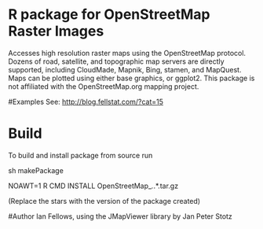 # R package for OpenStreetMap Raster Images
Accesses high resolution raster maps using the OpenStreetMap protocol. Dozens of road, satellite, and topographic map servers are directly supported, including CloudMade,     Mapnik, Bing, stamen, and MapQuest. Maps can be plotted using either base graphics, or ggplot2. This package is not affiliated with the OpenStreetMap.org mapping project.

#Examples
See: http://blog.fellstat.com/?cat=15

# Build
To build and install package from source run

sh makePackage

NOAWT=1 R CMD INSTALL OpenStreetMap_*.*.*.tar.gz

(Replace the stars with the version of the package created)

#Author
Ian Fellows, using the JMapViewer library by Jan Peter Stotz